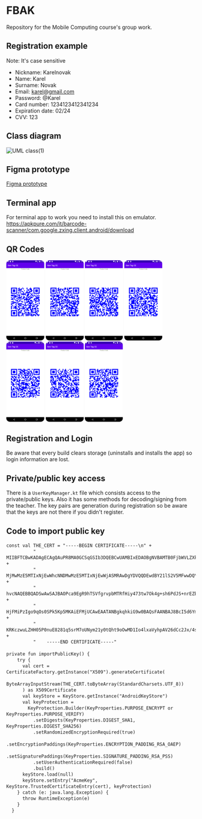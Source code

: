 # FBAK

Repository for the Mobile Computing course's group work. 

## Registration example

Note: It's case sensitive

- Nickname: Karelnovak
- Name: Karel
- Surname: Novak
- Email: karel@gmail.com
- Password: @Karel
- Card number: 1234123412341234
- Expiration date: 02/24
- CVV: 123
 

## Class diagram

![UML class(1)](https://user-images.githubusercontent.com/49610117/229872009-70458961-a4e1-473c-a2df-6f3712d35394.png)

## Figma prototype

[Figma prototype](https://www.figma.com/file/4Y4rR6XdTI61CnZNyBUSGq/Acme-electorinc-store?node-id=0%3A1&t=guwb6qmTbyyXrwBA-1)

## Terminal app

For terminal app to work you need to install this on emulator. https://apkpure.com/it/barcode-scanner/com.google.zxing.client.android/download

## QR Codes 

<img src="./docs/imgs/tags/Wine.png" width="20%" height="20%" /> 
<img src="./docs/imgs/tags/Rice.png" width="20%" height="20%" /> 
<img src="./docs/imgs/tags/Salad.png" width="20%" height="20%" /> 
<img src="./docs/imgs/tags/Pasta.png" width="20%" height="20%" /> 
<img src="./docs/imgs/tags/potatoes.png" width="20%" height="20%" /> 
<img src="./docs/imgs/tags/Ice_cream.png" width="20%" height="20%" /> 
<img src="./docs/imgs/tags/Hamburger.png" width="20%" height="20%" /> 

## Registration and Login

Be aware that every build clears storage (uninstalls and installs the app) so login information are lost. 

## Private/public key access

There is a `UserKeyManager.kt` file which consists access to the private/public keys. Also it has some methods for decoding/signing from the teacher. The key pairs are generation during registration so be aware that the keys are not there if you didn't register.


## Code to import public key

```
const val THE_CERT = "-----BEGIN CERTIFICATE-----\n" +
          "    MIIBFTCBwKADAgECAgQAuPR8MA0GCSqGSIb3DQEBCwUAMBIxEDAOBgNVBAMTB0FjbWVLZXkwHhcN\n" +
          "    MjMwMzE5MTIxNjEwWhcNNDMwMzE5MTIxNjEwWjASMRAwDgYDVQQDEwdBY21lS2V5MFwwDQYJKoZI\n" +
          "    hvcNAQEBBQADSwAwSAJBAOPca9EgR9hTSVfgrvpbMTRfHiy473tw7Ok4g+sh6PdJS+nrEZbkqmXB\n" +
          "    HjFMiPzIgo9qOs0SPk5Kp5MKAiEFMjUCAwEAATANBgkqhkiG9w0BAQsFAANBAJ8BcI5d6Ymm5d2R\n" +
          "    KRKczwuLZHH05P0nuE8281q5srM7oUNym21y0tQht9oOwMD1Io4lxaVyhpAV26dCc2Jx/4s=\n" +
          "    -----END CERTIFICATE-----"

private fun importPublicKey() {
    try {
      val cert = CertificateFactory.getInstance("X509").generateCertificate(
        ByteArrayInputStream(THE_CERT.toByteArray(StandardCharsets.UTF_8))
      ) as X509Certificate
      val keyStore = KeyStore.getInstance("AndroidKeyStore")
      val keyProtection =
        KeyProtection.Builder(KeyProperties.PURPOSE_ENCRYPT or KeyProperties.PURPOSE_VERIFY)
          .setDigests(KeyProperties.DIGEST_SHA1, KeyProperties.DIGEST_SHA256)
          .setRandomizedEncryptionRequired(true)
          .setEncryptionPaddings(KeyProperties.ENCRYPTION_PADDING_RSA_OAEP)
          .setSignaturePaddings(KeyProperties.SIGNATURE_PADDING_RSA_PSS)
          .setUserAuthenticationRequired(false)
          .build()
      keyStore.load(null)
      keyStore.setEntry("AcmeKey", KeyStore.TrustedCertificateEntry(cert), keyProtection)
    } catch (e: java.lang.Exception) {
      throw RuntimeException(e)
    }
  }
```
